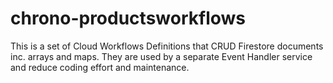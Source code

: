 # chrono-productsworkflows

This is a set of Cloud Workflows Definitions that CRUD Firestore documents inc. arrays and maps.  They are used by a separate Event Handler service and reduce coding effort and maintenance.